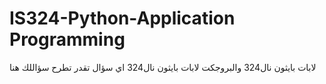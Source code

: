 # IS324-Python-Application Programming
لابات بايثون نال324 والبروجكت
لابات بايثون نال324 اي سؤال تقدر تطرح سؤاللك هنا
